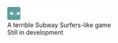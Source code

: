 <img src="logo.svg" alt="NovaDash Logo" height='30px'>  \
A terrible Subway Surfers-like game  \
Still in development